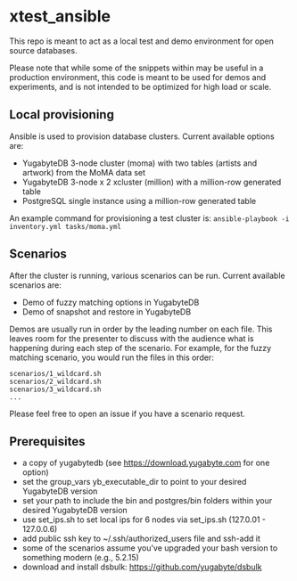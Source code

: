 # xtest_ansible

This repo is meant to act as a local test and demo environment for open source databases.

Please note that while some of the snippets within may be useful in a production environment, this code is meant to be used for demos and experiments, and is not intended to be optimized for high load or scale.

## Local provisioning

Ansible is used to provision database clusters. Current available options are:

- YugabyteDB 3-node cluster (moma) with two tables (artists and artwork) from the MoMA data set
- YugabyteDB 3-node x 2 xcluster (million) with a million-row generated table
- PostgreSQL single instance using a million-row generated table

An example command for provisioning a test cluster is:
`ansible-playbook -i inventory.yml tasks/moma.yml`

## Scenarios

After the cluster is running, various scenarios can be run. Current available scenarios are:

- Demo of fuzzy matching options in YugabyteDB
- Demo of snapshot and restore in YugabyteDB

Demos are usually run in order by the leading number on each file. This leaves room for the presenter to discuss with the audience what is happening during each step of the scenario. For example, for the fuzzy matching scenario, you would run the files in this order:

```
scenarios/1_wildcard.sh
scenarios/2_wildcard.sh
scenarios/3_wildcard.sh
...
```

Please feel free to open an issue if you have a scenario request.

## Prerequisites

- a copy of yugabytedb (see <https://download.yugabyte.com> for one option)
- set the group_vars yb_executable_dir to point to your desired YugabyteDB version
- set your path to include the bin and postgres/bin folders within your desired YugabyteDB version
- use set_ips.sh to set local ips for 6 nodes via set_ips.sh (127.0.01 - 127.0.0.6)
- add public ssh key to ~/.ssh/authorized_users file and ssh-add it
- some of the scenarios assume you've upgraded your bash version to something modern (e.g., 5.2.15)
- download and install dsbulk: <https://github.com/yugabyte/dsbulk>
